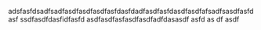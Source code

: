 adsfasfdsadfsadfasdfasdfasdfasfdasfdadfasdfasfdasdfasdfafsadfsasdfasfdasf
ssdfasdfdasfidfasfd
asdfasdfasfasdfasdfadfdasasdf
asfd
as
df
asdf
